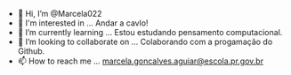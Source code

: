 - 👋 Hi, I’m @Marcela022
- 👀 I'm interested in ... Andar a cavlo!
- 🌱 I’m currently learning ... Estou estudando pensamento computacional.
- 💞️ I’m looking to collaborate on ... Colaborando com a progamação do Github.
- 📫 How to reach me ... marcela.goncalves.aguiar@escola.pr.gov.br

<!---
Marcela022/Marcela022 is a ✨ special ✨ repository because its `README.md` (this file) appears on your GitHub profile.
You can click the Preview link to take a look at your changes.
--->
